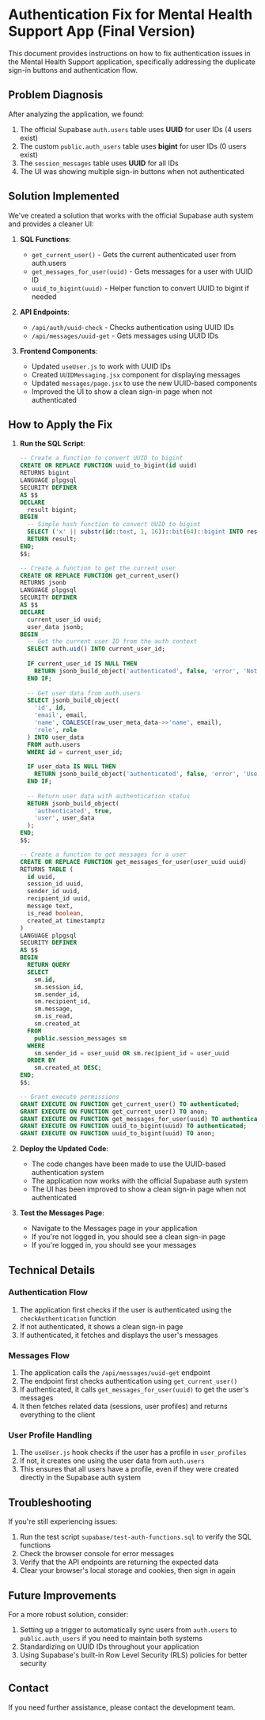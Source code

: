 # Authentication Fix for Mental Health Support App (Final Version)

This document provides instructions on how to fix authentication issues in the Mental Health Support application, specifically addressing the duplicate sign-in buttons and authentication flow.

## Problem Diagnosis

After analyzing the application, we found:

1. The official Supabase `auth.users` table uses **UUID** for user IDs (4 users exist)
2. The custom `public.auth_users` table uses **bigint** for user IDs (0 users exist)
3. The `session_messages` table uses **UUID** for all IDs
4. The UI was showing multiple sign-in buttons when not authenticated

## Solution Implemented

We've created a solution that works with the official Supabase auth system and provides a cleaner UI:

1. **SQL Functions**:
   - `get_current_user()` - Gets the current authenticated user from auth.users
   - `get_messages_for_user(uuid)` - Gets messages for a user with UUID ID
   - `uuid_to_bigint(uuid)` - Helper function to convert UUID to bigint if needed

2. **API Endpoints**:
   - `/api/auth/uuid-check` - Checks authentication using UUID IDs
   - `/api/messages/uuid-get` - Gets messages using UUID IDs

3. **Frontend Components**:
   - Updated `useUser.js` to work with UUID IDs
   - Created `UUIDMessaging.jsx` component for displaying messages
   - Updated `messages/page.jsx` to use the new UUID-based components
   - Improved the UI to show a clean sign-in page when not authenticated

## How to Apply the Fix

1. **Run the SQL Script**:
   ```sql
   -- Create a function to convert UUID to bigint
   CREATE OR REPLACE FUNCTION uuid_to_bigint(id uuid)
   RETURNS bigint
   LANGUAGE plpgsql
   SECURITY DEFINER
   AS $$
   DECLARE
     result bigint;
   BEGIN
     -- Simple hash function to convert UUID to bigint
     SELECT ('x' || substr(id::text, 1, 16))::bit(64)::bigint INTO result;
     RETURN result;
   END;
   $$;

   -- Create a function to get the current user
   CREATE OR REPLACE FUNCTION get_current_user()
   RETURNS jsonb
   LANGUAGE plpgsql
   SECURITY DEFINER
   AS $$
   DECLARE
     current_user_id uuid;
     user_data jsonb;
   BEGIN
     -- Get the current user ID from the auth context
     SELECT auth.uid() INTO current_user_id;
     
     IF current_user_id IS NULL THEN
       RETURN jsonb_build_object('authenticated', false, 'error', 'Not authenticated');
     END IF;
     
     -- Get user data from auth.users
     SELECT jsonb_build_object(
       'id', id,
       'email', email,
       'name', COALESCE(raw_user_meta_data->>'name', email),
       'role', role
     ) INTO user_data
     FROM auth.users
     WHERE id = current_user_id;
     
     IF user_data IS NULL THEN
       RETURN jsonb_build_object('authenticated', false, 'error', 'User not found');
     END IF;
     
     -- Return user data with authentication status
     RETURN jsonb_build_object(
       'authenticated', true,
       'user', user_data
     );
   END;
   $$;

   -- Create a function to get messages for a user
   CREATE OR REPLACE FUNCTION get_messages_for_user(user_uuid uuid)
   RETURNS TABLE (
     id uuid,
     session_id uuid,
     sender_id uuid,
     recipient_id uuid,
     message text,
     is_read boolean,
     created_at timestamptz
   )
   LANGUAGE plpgsql
   SECURITY DEFINER
   AS $$
   BEGIN
     RETURN QUERY
     SELECT 
       sm.id,
       sm.session_id,
       sm.sender_id,
       sm.recipient_id,
       sm.message,
       sm.is_read,
       sm.created_at
     FROM 
       public.session_messages sm
     WHERE 
       sm.sender_id = user_uuid OR sm.recipient_id = user_uuid
     ORDER BY 
       sm.created_at DESC;
   END;
   $$;

   -- Grant execute permissions
   GRANT EXECUTE ON FUNCTION get_current_user() TO authenticated;
   GRANT EXECUTE ON FUNCTION get_current_user() TO anon;
   GRANT EXECUTE ON FUNCTION get_messages_for_user(uuid) TO authenticated;
   GRANT EXECUTE ON FUNCTION uuid_to_bigint(uuid) TO authenticated;
   GRANT EXECUTE ON FUNCTION uuid_to_bigint(uuid) TO anon;
   ```

2. **Deploy the Updated Code**:
   - The code changes have been made to use the UUID-based authentication system
   - The application now works with the official Supabase auth system
   - The UI has been improved to show a clean sign-in page when not authenticated

3. **Test the Messages Page**:
   - Navigate to the Messages page in your application
   - If you're not logged in, you should see a clean sign-in page
   - If you're logged in, you should see your messages

## Technical Details

### Authentication Flow

1. The application first checks if the user is authenticated using the `checkAuthentication` function
2. If not authenticated, it shows a clean sign-in page
3. If authenticated, it fetches and displays the user's messages

### Messages Flow

1. The application calls the `/api/messages/uuid-get` endpoint
2. The endpoint first checks authentication using `get_current_user()`
3. If authenticated, it calls `get_messages_for_user(uuid)` to get the user's messages
4. It then fetches related data (sessions, user profiles) and returns everything to the client

### User Profile Handling

1. The `useUser.js` hook checks if the user has a profile in `user_profiles`
2. If not, it creates one using the user data from `auth.users`
3. This ensures that all users have a profile, even if they were created directly in the Supabase auth system

## Troubleshooting

If you're still experiencing issues:

1. Run the test script `supabase/test-auth-functions.sql` to verify the SQL functions
2. Check the browser console for error messages
3. Verify that the API endpoints are returning the expected data
4. Clear your browser's local storage and cookies, then sign in again

## Future Improvements

For a more robust solution, consider:

1. Setting up a trigger to automatically sync users from `auth.users` to `public.auth_users` if you need to maintain both systems
2. Standardizing on UUID IDs throughout your application
3. Using Supabase's built-in Row Level Security (RLS) policies for better security

## Contact

If you need further assistance, please contact the development team.
